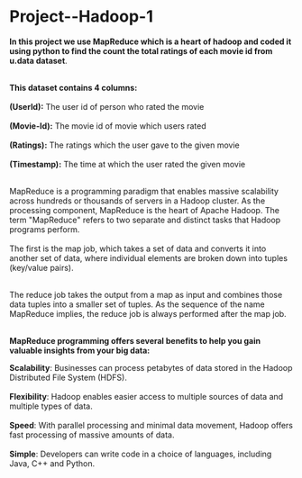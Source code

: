 # Project--Hadoop-1

<table>

 **In this project we use MapReduce which is a heart of hadoop and coded it using python to find the count the total ratings of each movie id from u.data dataset**.<br></br>
 
  **This dataset contains 4 columns:** <br></br>
  **(UserId):** The user id of person who rated the movie<br></br>
  **(Movie-Id):** The movie id of movie which users rated<br></br>
  **(Ratings):** The ratings which the user gave to the given movie<br></br>
  **(Timestamp):** The time at which the user rated the given movie<br></br>
  
  

  MapReduce is a programming paradigm that enables massive scalability across hundreds or thousands of servers in a Hadoop cluster.
  As the processing component, MapReduce is the heart of Apache Hadoop.
  The term "MapReduce" refers to two separate and distinct tasks that Hadoop programs perform.<br></br>
  The first is the map job, which takes a set of data and converts it into another set of data, where individual elements are broken down into tuples (key/value pairs).<br></br>

  The reduce job takes the output from a map as input and combines those data tuples into a smaller set of tuples. As the sequence of the name MapReduce implies, the reduce job is always performed after the map job.<br></br>

  **MapReduce programming offers several benefits to help you gain valuable insights from your big data:**

 **Scalability**: Businesses can process petabytes of data stored in the Hadoop Distributed File System (HDFS).<br></br>
 **Flexibility**: Hadoop enables easier access to multiple sources of data and multiple types of data.<br></br>
 **Speed**: With parallel processing and minimal data movement, Hadoop offers fast processing of massive amounts of data.<br></br>
 **Simple**: Developers can write code in a choice of languages, including Java, C++ and Python.<br></br>

 

</table>
